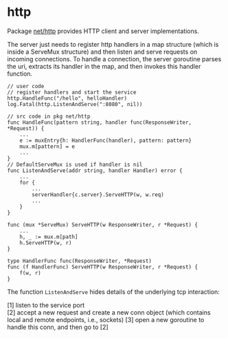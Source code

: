 # http

Package [net/http][net/http] provides HTTP client and server
implementations.

The server just needs to register http handlers in a map
structure (which is inside a ServeMux structure) and then
listen and serve requests on incoming
connections. To handle a connection, the server goroutine
parses the uri, extracts its handler in the map, and then
invokes this handler function.

```golang
// user code
// register handlers and start the service
http.HandleFunc("/hello", helloHandler)
log.Fatal(http.ListenAndServe(":8080", nil))

// src code in pkg net/http
func HandleFunc(pattern string, handler func(ResponseWriter, *Request)) {
	...
	e := muxEntry{h: HandlerFunc(handler), pattern: pattern}
	mux.m[pattern] = e
	...
}
// DefaultServeMux is used if handler is nil
func ListenAndServe(addr string, handler Handler) error {
	...
	for {
		...
		serverHandler{c.server}.ServeHTTP(w, w.req)
		...
	}
}

func (mux *ServeMux) ServeHTTP(w ResponseWriter, r *Request) {
	...
	h, _ := mux.m[path]
	h.ServeHTTP(w, r)
}

type HandlerFunc func(ResponseWriter, *Request)
func (f HandlerFunc) ServeHTTP(w ResponseWriter, r *Request) {
	f(w, r)
}

```

The function `ListenAndServe` hides details of the underlying
tcp interaction:

[1] listen to the service port  
[2] accept a new request and create a new conn object (which
contains local and remote endpoints, i.e., sockets)
[3] open a new goroutine to handle this conn, and then go to [2]

[net/http]: https://pkg.go.dev/net/http